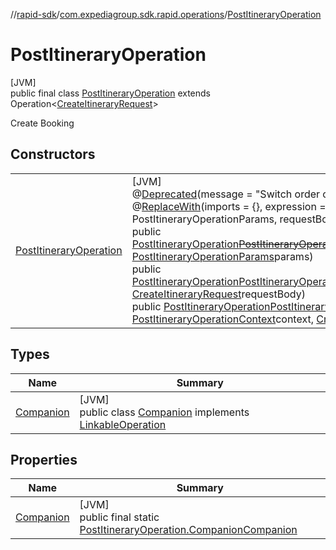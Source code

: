 //[rapid-sdk](../../../index.md)/[com.expediagroup.sdk.rapid.operations](../index.md)/[PostItineraryOperation](index.md)

# PostItineraryOperation

[JVM]\
public final class [PostItineraryOperation](index.md) extends Operation&lt;[CreateItineraryRequest](../../com.expediagroup.sdk.rapid.models/-create-itinerary-request/index.md)&gt;

Create Booking

## Constructors

| | |
|---|---|
| [PostItineraryOperation](-post-itinerary-operation.md) | [JVM]<br>@[Deprecated](https://kotlinlang.org/api/latest/jvm/stdlib/kotlin/-deprecated/index.html)(message = &quot;Switch order of arguments&quot;, replaceWith = @[ReplaceWith](https://kotlinlang.org/api/latest/jvm/stdlib/kotlin/-replace-with/index.html)(imports = {}, expression = &quot;Operation(params: PostItineraryOperationParams, requestBody: CreateItineraryRequest?)&quot;))<br>public [PostItineraryOperation](index.md)[~~PostItineraryOperation~~](-post-itinerary-operation.md)([CreateItineraryRequest](../../com.expediagroup.sdk.rapid.models/-create-itinerary-request/index.md)requestBody, [PostItineraryOperationParams](../-post-itinerary-operation-params/index.md)params)<br>public [PostItineraryOperation](index.md)[PostItineraryOperation](-post-itinerary-operation.md)([PostItineraryOperationParams](../-post-itinerary-operation-params/index.md)params, [CreateItineraryRequest](../../com.expediagroup.sdk.rapid.models/-create-itinerary-request/index.md)requestBody)<br>public [PostItineraryOperation](index.md)[PostItineraryOperation](-post-itinerary-operation.md)([Link](../../com.expediagroup.sdk.rapid.models/-link/index.md)link, [PostItineraryOperationContext](../-post-itinerary-operation-context/index.md)context, [CreateItineraryRequest](../../com.expediagroup.sdk.rapid.models/-create-itinerary-request/index.md)requestBody) |

## Types

| Name | Summary |
|---|---|
| [Companion](-companion/index.md) | [JVM]<br>public class [Companion](-companion/index.md) implements [LinkableOperation](../-linkable-operation/index.md) |

## Properties

| Name | Summary |
|---|---|
| [Companion](index.md#-1810833473%2FProperties%2F700308213) | [JVM]<br>public final static [PostItineraryOperation.Companion](-companion/index.md)[Companion](index.md#-1810833473%2FProperties%2F700308213) |
